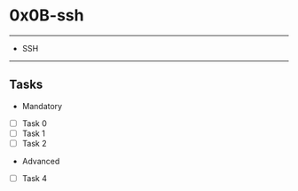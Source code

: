 # 0x0B-ssh

---
* SSH
---
## Tasks
* Mandatory
- [ ] Task 0
- [ ] Task 1
- [ ] Task 2
* Advanced
- [ ] Task 4
